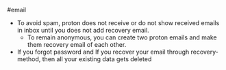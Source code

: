 #email

- To avoid spam, proton does not receive or do not show received emails in inbox until you does not add recovery email.
	- To remain anonymous, you can create two proton emails and make them recovery email of each other.
- If you forgot password and If you recover your email through recovery-method, then all your existing data gets deleted

